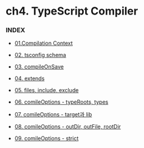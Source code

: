 # ch4. TypeScript Compiler

### INDEX
- [01.Compilation Context](https://github.com/ohtaekwon/TSC-Test/blob/master/ch04_TypeScript-Compiler/01_Compilation-Context.md)

- [02. tsconfig schema](https://github.com/ohtaekwon/TSC-Test/blob/master/ch04_TypeScript-Compiler/02_tsconfig-Schema.md)

- [03. compileOnSave](https://github.com/ohtaekwon/TSC-Test/blob/master/ch04_TypeScript-Compiler/03_compileOnSave.md)

- [04. extends](https://github.com/ohtaekwon/TSC-Test/blob/master/ch04_TypeScript-Compiler/04_extends.md)

- [05. files, include, exclude](https://github.com/ohtaekwon/TSC-Test/blob/master/ch04_TypeScript-Compiler/05_file_include_exclude.md)

- [06. comileOptions - typeRoots, types]()

- [07. comileOptions - target과 lib]()

- [08. comileOptions - outDir, outFile, rootDir]()

- [09. comileOptions - strict]()
